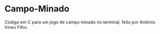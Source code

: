 # Campo-Minado
Código em C para um jogo de campo minado no terminal, feito por Antônio Irineu Filho.
